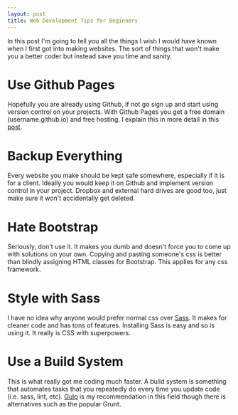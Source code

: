 ```yaml
---
layout: post
title: Web Development Tips for Beginners
---
```


In this post I'm going to tell you all the things I wish I would have known when I first got into making websites. The sort of things that won't make you a better coder but instead save you time and sanity.

# Use Github Pages
Hopefully you are already using Github, if not go sign up and start using version control on your projects. With Github Pages you get a free domain (username.github.io) and free hosting. I explain this in more detail in this [post](/2016/03/10/ghost-to-jekyll.html).

# Backup Everything
Every website you make should be kept safe somewhere, especially if it is for a client. Ideally you would keep it on Github and implement version control in your project. Dropbox and external hard drives are good too, just make sure it won't accidentally get deleted.

# Hate Bootstrap
Seriously, don't use it. It makes you dumb and doesn't force you to come up with solutions on your own. Copying and pasting someone's css is better than blindly assigning HTML classes for Bootstrap. This applies for any css framework.

# Style with Sass
I have no idea why anyone would prefer normal css over [Sass](http://sass-lang.com/). It makes for cleaner code and has tons of features. Installing Sass is easy and so is using it. It really is CSS with superpowers.

# Use a Build System
This is what really got me coding much faster. A build system is something that automates tasks that you repeatedly do every time you update code (i.e. sass, lint, etc). [Gulp](http://gulpjs.com/) is my recommendation in this field though there is alternatives such as the popular Grunt.
